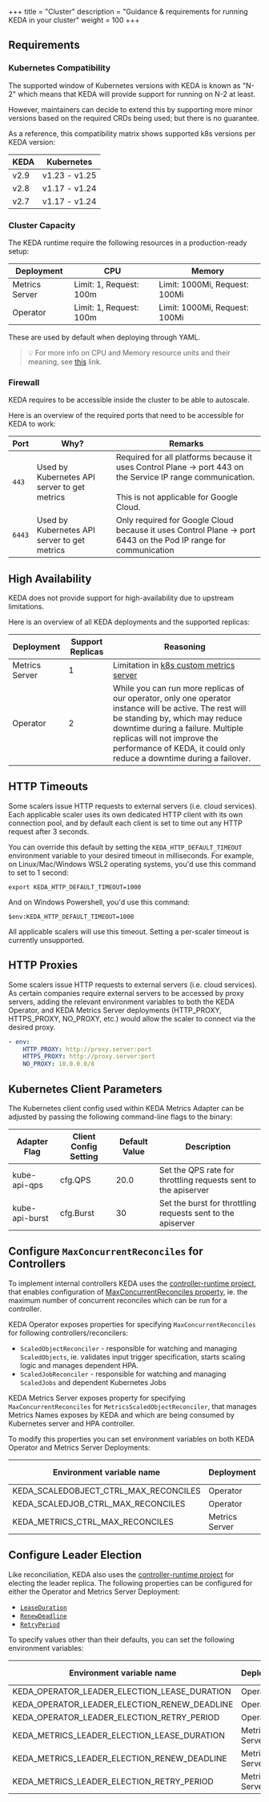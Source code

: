 +++
title = "Cluster"
description = "Guidance & requirements for running KEDA in your cluster"
weight = 100
+++

## Requirements

### Kubernetes Compatibility

The supported window of Kubernetes versions with KEDA is known as "N-2" which means that KEDA will provide support for running on N-2 at least.

However, maintainers can decide to extend this by supporting more minor versions based on the required CRDs being used; but there is no guarantee.

As a reference, this compatibility matrix shows supported k8s versions per KEDA version:

|   KEDA    |   Kubernetes  |
|-----------|---------------|
|   v2.9    | v1.23 - v1.25 |
|   v2.8    | v1.17 - v1.24 |
|   v2.7    | v1.17 - v1.24 |

### Cluster Capacity

The KEDA runtime require the following resources in a production-ready setup:

| Deployment     | CPU                     | Memory                        |
| -------------- | ----------------------- | ----------------------------- |
| Metrics Server | Limit: 1, Request: 100m | Limit: 1000Mi, Request: 100Mi |
| Operator       | Limit: 1, Request: 100m | Limit: 1000Mi, Request: 100Mi |

These are used by default when deploying through YAML.

> 💡 For more info on CPU and Memory resource units and their meaning, see [this](https://kubernetes.io/docs/concepts/configuration/manage-resources-containers/#resource-units-in-kubernetes) link.

### Firewall

KEDA requires to be accessible inside the cluster to be able to autoscale.

Here is an overview of the required ports that need to be accessible for KEDA to work:

<!-- markdownlint-disable no-inline-html -->
| Port   | Why?                                         | Remarks                                                                                                                                                   |
| ------ | -------------------------------------------- | --------------------------------------------------------------------------------------------------------------------------------------------------------- |
| `443`  | Used by Kubernetes API server to get metrics | Required for all platforms because it uses Control Plane &#8594; port 443 on the Service IP range communication.<br /><br /> This is not applicable for Google Cloud. |
| `6443` | Used by Kubernetes API server to get metrics | Only required for Google Cloud because it uses Control Plane &#8594; port 6443 on the Pod IP range for communication                                      |
<!-- markdownlint-enable no-inline-html -->

## High Availability

KEDA does not provide support for high-availability due to upstream limitations.

Here is an overview of all KEDA deployments and the supported replicas:

| Deployment     | Support Replicas | Reasoning                                                                                                        |
| -------------- | ---------------- | ---------------------------------------------------------------------------------------------------------------- |
| Metrics Server | 1                | Limitation in [k8s custom metrics server](https://github.com/kubernetes-sigs/custom-metrics-apiserver/issues/70) |
| Operator       | 2                | While you can run more replicas of our operator, only one operator instance will be active. The rest will be standing by, which may reduce downtime during a failure. Multiple replicas will not improve the performance of KEDA, it could only reduce a downtime during a failover.|

## HTTP Timeouts

Some scalers issue HTTP requests to external servers (i.e. cloud services). Each applicable scaler uses its own dedicated HTTP client with its own connection pool, and by default each client is set to time out any HTTP request after 3 seconds.

You can override this default by setting the `KEDA_HTTP_DEFAULT_TIMEOUT` environment variable to your desired timeout in milliseconds. For example, on Linux/Mac/Windows WSL2 operating systems, you'd use this command to set to 1 second:

```shell
export KEDA_HTTP_DEFAULT_TIMEOUT=1000
```

And on Windows Powershell, you'd use this command:

```shell
$env:KEDA_HTTP_DEFAULT_TIMEOUT=1000
```

All applicable scalers will use this timeout. Setting a per-scaler timeout is currently unsupported.

## HTTP Proxies

Some scalers issue HTTP requests to external servers (i.e. cloud services). As certain companies require external servers to be accessed by proxy servers, adding the relevant environment variables to both the KEDA Operator, and KEDA Metrics Server deployments (HTTP_PROXY, HTTPS_PROXY, NO_PROXY, etc.) would allow the scaler to connect via the desired proxy.

```yaml
- env:
    HTTP_PROXY: http://proxy.server:port
    HTTPS_PROXY: http://proxy.server:port
    NO_PROXY: 10.0.0.0/8
```

## Kubernetes Client Parameters

The Kubernetes client config used within KEDA Metrics Adapter can be adjusted by passing the following command-line flags to the binary:

| Adapter Flag   | Client Config Setting   | Default Value | Description                                                    |
| -------------- | ----------------------- | ------------- | -------------------------------------------------------------- |
| kube-api-qps   | cfg.QPS                 | 20.0          | Set the QPS rate for throttling requests sent to the apiserver |
| kube-api-burst | cfg.Burst               | 30            | Set the burst for throttling requests sent to the apiserver    |

## Configure `MaxConcurrentReconciles` for Controllers

To implement internal controllers KEDA uses the [controller-runtime project](https://github.com/kubernetes-sigs/controller-runtime), that enables configuration of [MaxConcurrentReconciles property](https://pkg.go.dev/sigs.k8s.io/controller-runtime/pkg/controller#Options), ie. the maximum number of concurrent reconciles which can be run for a controller.

KEDA Operator exposes properties for specifying `MaxConcurrentReconciles` for following controllers/reconcilers:
- `ScaledObjectReconciler` - responsible for watching and managing `ScaledObjects`, ie. validates input trigger specification, starts scaling logic and manages dependent HPA.
- `ScaledJobReconciler` - responsible for watching and managing `ScaledJobs` and dependent Kubernetes Jobs

KEDA Metrics Server exposes property for specifying `MaxConcurrentReconciles` for `MetricsScaledObjectReconciler`, that manages Metrics Names exposes by KEDA and which are being consumed by Kubernetes server and HPA controller.

To modify this properties you can set environment variables on both KEDA Operator and Metrics Server Deployments:

| Environment variable name             | Deployment     | Default Value | Affected reconciler                                            |
| ------------------------------------- | -------------- | ------------- | -------------------------------------------------------------- |
| KEDA_SCALEDOBJECT_CTRL_MAX_RECONCILES | Operator       | 5             | ScaledObjectReconciler                                         |
| KEDA_SCALEDJOB_CTRL_MAX_RECONCILES    | Operator       | 1             | ScaledJobReconciler                                            |
| KEDA_METRICS_CTRL_MAX_RECONCILES      | Metrics Server | 1             | MetricsScaledObjectReconciler                                  |

## Configure Leader Election

Like reconciliation, KEDA also uses the [controller-runtime project](https://github.com/kubernetes-sigs/controller-runtime) for electing the leader replica. The following properties can be configured for either the Operator and Metrics Server Deployment:
- [`LeaseDuration`](https://pkg.go.dev/sigs.k8s.io/controller-runtime/pkg/manager#Options.LeaseDuration)
- [`RenewDeadline`](https://pkg.go.dev/sigs.k8s.io/controller-runtime/pkg/manager#Options.RenewDeadline)
- [`RetryPeriod`](https://pkg.go.dev/sigs.k8s.io/controller-runtime/pkg/manager#Options.RetryPeriod)

To specify values other than their defaults, you can set the following environment variables:

| Environment variable name                    | Deployment     | Manager Property |
| -------------------------------------------- | -------------- | ---------------- |
| KEDA_OPERATOR_LEADER_ELECTION_LEASE_DURATION | Operator       | LeaseDuration    |
| KEDA_OPERATOR_LEADER_ELECTION_RENEW_DEADLINE | Operator       | RenewDeadline    |
| KEDA_OPERATOR_LEADER_ELECTION_RETRY_PERIOD   | Operator       | RetryPeriod      |
| KEDA_METRICS_LEADER_ELECTION_LEASE_DURATION  | Metrics Server | LeaseDuration    |
| KEDA_METRICS_LEADER_ELECTION_RENEW_DEADLINE  | Metrics Server | RenewDeadline    |
| KEDA_METRICS_LEADER_ELECTION_RETRY_PERIOD    | Metrics Server | RetryPeriod      |
